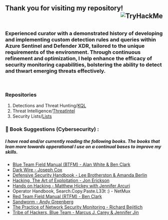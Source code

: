 ## Thank you for visiting my repository! <img align="right" img src="https://tryhackme-badges.s3.amazonaws.com/ItzHerbie.png?version9" alt="TryHackMe">

<br />

### Experienced curator with a demonstrated history of developing and implementing custom detection rules and queries within Azure Sentinel and Defender XDR, tailored to the unique requirements of the environment. Through continuous refinement and optimization, I help enhance the efficacy of security monitoring capabilities, bolstering the ability to detect and thwart emerging threats effectively.<br />
<br />

### Repositories
1. Detections and Threat Hunting/[KQL](https://github.com/ItzHerbie/KQL)
2. Threat Intelligence/[ThreatIntel](https://github.com/ItzHerbie/ThreatIntel)
3. Security Lists/[Lists](https://github.com/ItzHerbie/Lists)

### :open_book: Book Suggestions (Cybersecurity) :
##### I have read and/or currently reading the following books. The books that lean more towards opperational I use on a continual bases to improve my skills.
* [Blue Team Field Manual (BTFM) - Alan White & Ben Clark](https://amzn.to/3xPrr9X)
* [Dark Wire - Joseph Cox](https://amzn.to/3W4Hh8B)
* [Defensive Security Handbook - Lee Brotherston & Amanda Berlin](https://amzn.to/3SdzYue)
* [Hacking, The Art of Exploitation - Jon Erickson](https://amzn.to/3zHezDk)
* [Hands on Hacking - Matthew Hickey with Jennifer Arcuri](https://amzn.to/4f3RTND)
* Operator Handbook, Search.Copy.Paste.L33t :) - NetMux
* [Red Team Field Manual (RTFM) - Ben Clark](https://amzn.to/4c2Akel)
* [Sandworm - Andy Greenberg](https://amzn.to/4d5w8eq)
* [The Practice of Network Security Monitoring - Richard Bejitlich](https://amzn.to/4dmNd3Z)
* [Tribe of Hackers, Blue Team  - Marcus J. Carey & Jennifer Jin](https://amzn.to/3WnSd2t)





<!--
**ItzHerbie/ItzHerbie** is a ✨ _special_ ✨ repository because its `README.md` (this file) appears on your GitHub profile.

Here are some ideas to get you started:

- 🔭 I’m currently working on ...
- 🌱 I’m currently learning ...
- 👯 I’m looking to collaborate on ...
- 🤔 I’m looking for help with ...
- 💬 Ask me about ...
- 📫 How to reach me: ...
- 😄 Pronouns: ...
- ⚡ Fun fact: ...
-->
